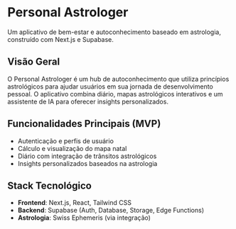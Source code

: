 # Personal Astrologer

Um aplicativo de bem-estar e autoconhecimento baseado em astrologia, construído com Next.js e Supabase.

## Visão Geral

O Personal Astrologer é um hub de autoconhecimento que utiliza princípios astrológicos para ajudar usuários em sua jornada de desenvolvimento pessoal. O aplicativo combina diário, mapas astrológicos interativos e um assistente de IA para oferecer insights personalizados.

## Funcionalidades Principais (MVP)

- Autenticação e perfis de usuário
- Cálculo e visualização do mapa natal
- Diário com integração de trânsitos astrológicos
- Insights personalizados baseados na astrologia

## Stack Tecnológico

- **Frontend**: Next.js, React, Tailwind CSS
- **Backend**: Supabase (Auth, Database, Storage, Edge Functions)
- **Astrologia**: Swiss Ephemeris (via integração)
